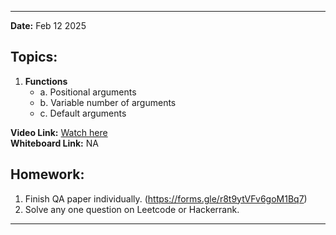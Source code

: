 
---
**Date:** Feb 12 2025  

## Topics:  
1. **Functions**  
   - a. Positional arguments
   - b. Variable number of arguments
   - c. Default arguments


**Video Link:** [Watch here](https://drive.google.com/file/d/1CLhb27wP_hvejZ-tz2_SYtWyAzLBRrT9/view?usp=drive_link)  
**Whiteboard Link:** NA

## Homework:  
1. Finish QA paper individually. (https://forms.gle/r8t9ytVFv6goM1Bq7)
2. Solve any one question on Leetcode or Hackerrank. 
---

